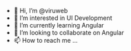 - 👋 Hi, I’m @viruweb
- 👀 I’m interested in UI Development
- 🌱 I’m currently learning Angular
- 💞️ I’m looking to collaborate on Angular
- 📫 How to reach me ...

<!---
viruweb/viruweb is a ✨ special ✨ repository because its `README.md` (this file) appears on your GitHub profile.
You can click the Preview link to take a look at your changes.
--->
